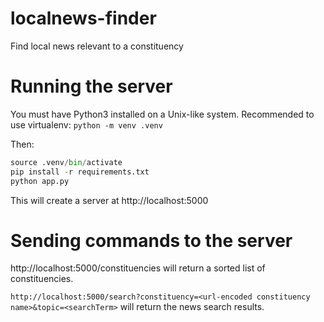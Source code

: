 # localnews-finder

Find local news relevant to a constituency

# Running the server

You must have Python3 installed on a Unix-like system. Recommended to use virtualenv: `python -m venv .venv`

Then:

```python
source .venv/bin/activate
pip install -r requirements.txt
python app.py
```

This will create a server at http://localhost:5000

# Sending commands to the server

http://localhost:5000/constituencies will return a sorted list of constituencies.

`http://localhost:5000/search?constituency=<url-encoded constituency name>&topic=<searchTerm>` will return the news search results.
